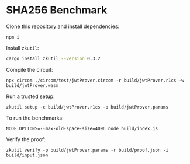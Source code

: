 # SHA256 Benchmark

Clone this repository and install dependencies:

```
npm i
```

Install `zkutil`:

```bash
cargo install zkutil --version 0.3.2
```

Compile the circuit:

```
npx circom ./circom/test/jwtProver.circom -r build/jwtProver.r1cs -w build/jwtProver.wasm
```

Run a trusted setup:

```
zkutil setup -c build/jwtProver.r1cs -p build/jwtProver.params
```

To run the benchmarks:

```
NODE_OPTIONS=--max-old-space-size=4096 node build/index.js
```

Verify the proof:

```
zkutil verify -p build/jwtProver.params -r build/proof.json -i build/input.json
```
